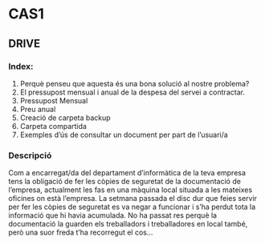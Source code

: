 # CAS1

## DRIVE

### Index:

1. Perquè penseu que aquesta és una bona solució al nostre problema?	
2. El pressupost mensual i anual de la despesa del servei a contractar.
3. Pressupost Mensual	
4. Preu anual
5. Creació de carpeta backup
6. Carpeta compartida
7. Exemples d’ús de consultar un document per part de l’usuari/a

### Descripció

Com a encarregat/da del departament d’informàtica de la teva empresa tens la obligació de fer les còpies de seguretat de la documentació de l’empresa, actualment les fas en una màquina local situada a les mateixes oficines on està l’empresa. La setmana passada el disc dur que feies servir per fer les còpies de seguretat es va negar a funcionar i s’ha perdut tota la informació que hi havia acumulada. No ha passat res perquè la documentació la guarden els treballadors i treballadores en local també, però una suor freda t’ha recorregut el cos… 
